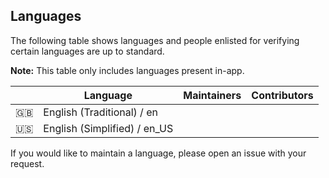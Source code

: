 ## Languages

The following table shows languages and people enlisted for verifying certain languages are up to standard.

**Note:** This table only includes languages present in-app.

|   | Language | Maintainers | Contributors |
|:-:|---|---|---|
|🇬🇧|English (Traditional) / en|||
|🇺🇸|English (Simplified) / en_US|||

If you would like to maintain a language, please open an issue with your request.